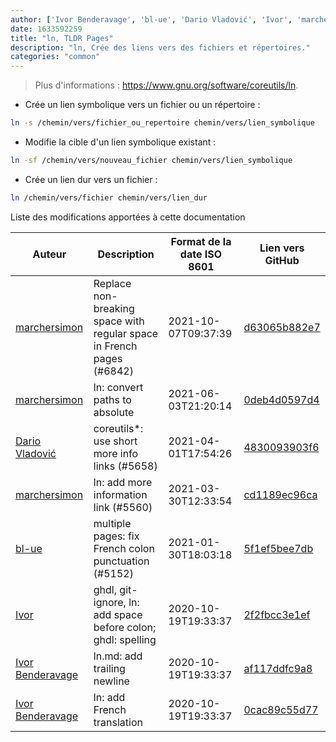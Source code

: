 ```yaml
---
author: ['Ivor Benderavage', 'bl-ue', 'Dario Vladović', 'Ivor', 'marchersimon']
date: 1633592259
title: "ln, TLDR Pages"
description: "ln, Crée des liens vers des fichiers et répertoires."
categories: "common"
---
```

> Plus d'informations : <https://www.gnu.org/software/coreutils/ln>.

- Crée un lien symbolique vers un fichier ou un répertoire :

```bash
ln -s /chemin/vers/fichier_ou_repertoire chemin/vers/lien_symbolique
```

- Modifie la cible d'un lien symbolique existant :

```bash
ln -sf /chemin/vers/nouveau_fichier chemin/vers/lien_symbolique
```

- Crée un lien dur vers un fichier :

```bash
ln /chemin/vers/fichier chemin/vers/lien_dur
```
Liste des modifications apportées à cette documentation


Auteur | Description | Format de la date ISO 8601 | Lien vers GitHub
------|-----|-----|-----
[marchersimon](mailto:50295997+marchersimon@users.noreply.github.com) | Replace non-breaking space with regular space in French pages (#6842) | 2021-10-07T09:37:39 | [d63065b882e7](https://github.com/tldr-pages/tldr/commit/d63065b882e77c3d3361e76cfa7f28bf5415832e)
[marchersimon](mailto:marchersimon@zohomail.eu) | ln: convert paths to absolute | 2021-06-03T21:20:14 | [0deb4d0597d4](https://github.com/tldr-pages/tldr/commit/0deb4d0597d4eab6abd597fb83e20eb396cf1435)
[Dario Vladović](mailto:d.vladimyr@gmail.com) | coreutils*: use short more info links (#5658) | 2021-04-01T17:54:26 | [4830093903f6](https://github.com/tldr-pages/tldr/commit/4830093903f66ccf3ebbc2ecf477286e45edac59)
[marchersimon](mailto:50295997+marchersimon@users.noreply.github.com) | ln: add more information link (#5560) | 2021-03-30T12:33:54 | [cd1189ec96ca](https://github.com/tldr-pages/tldr/commit/cd1189ec96caf2faa1056e696b0375f341999629)
[bl-ue](mailto:54780737+bl-ue@users.noreply.github.com) | multiple pages: fix French colon punctuation (#5152) | 2021-01-30T18:03:18 | [5f1ef5bee7db](https://github.com/tldr-pages/tldr/commit/5f1ef5bee7dba1b2749d25e4d0a7be22c89cf8b4)
[Ivor](mailto:ivor.benderavage@gmail.com) | ghdl, git-ignore, ln: add space before colon; ghdl: spelling | 2020-10-19T19:33:37 | [2f2fbcc3e1ef](https://github.com/tldr-pages/tldr/commit/2f2fbcc3e1efb305b5f47f529f91e3bdec4ae2ca)
[Ivor Benderavage](mailto:ivor.benderavage@gmail.com) | ln.md: add trailing newline | 2020-10-19T19:33:37 | [af117ddfc9a8](https://github.com/tldr-pages/tldr/commit/af117ddfc9a8a65d2f4ed863493f799ac4922a97)
[Ivor Benderavage](mailto:ivor.benderavage@gmail.com) | ln: add French translation | 2020-10-19T19:33:37 | [0cac89c55d77](https://github.com/tldr-pages/tldr/commit/0cac89c55d779ee12930bed99dd8a3b062230365)

